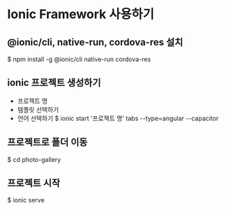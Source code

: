 # Ionic Framework 사용하기

## @ionic/cli,  native-run,  cordova-res 설치
$ npm install -g @ionic/cli native-run cordova-res

## ionic 프로젝트 생성하기
- 프로젝트 명
- 템플릿 선택하기
- 언어 선택하기
$ ionic start '프로젝트 명' tabs --type=angular --capacitor

## 프로젝트로 폴더 이동
$ cd photo-gallery

## 프로젝트 시작
$ ionic serve